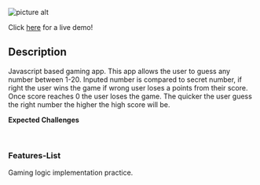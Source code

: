 ![picture alt](https://i.ibb.co/Vwb2F7V/coollogo-com-27411525.png)

Click [here](http://guess-the-number.surge.sh/) for a live demo!

## Description

Javascript based gaming app. This app allows the user to guess any number between 1-20. Inputed number is compared to secret number, if right the user wins the game if wrong user loses a points from their score. Once score reaches 0 the user loses the game. The quicker the user guess the right number the higher the high score will be.

**Expected Challenges**

&nbsp;
&nbsp;
&nbsp;

### Features-List

Gaming logic implementation practice.
